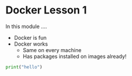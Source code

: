 # Docker Lesson 1

In this module ....


- Docker is fun
- Docker works
  - Same on every machine
  - Has packages installed on images already!

```python
print("hello")
```
